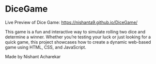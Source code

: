# DiceGame

Live Preview of Dice Game: https://nishanta9.github.io/DiceGame/

This game is a fun and interactive way to simulate rolling two dice and determine a winner. Whether you’re testing your luck or just looking for a quick game, this project showcases how to create a dynamic web-based game using HTML, CSS, and JavaScript. 

Made by Nishant Acharekar
